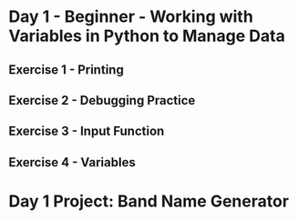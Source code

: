 # Day 1 - Beginner - Working with Variables in Python to Manage Data

## Exercise 1 - Printing

## Exercise 2 - Debugging Practice

## Exercise 3 - Input Function

## Exercise 4 - Variables

# Day 1 Project: Band Name Generator